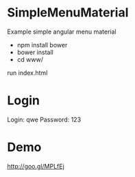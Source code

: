 # SimpleMenuMaterial
Example simple angular menu material

- npm install bower
- bower install
- cd www/

run index.html

# Login
Login: qwe
Password: 123

# Demo
http://goo.gl/MPLfEj
